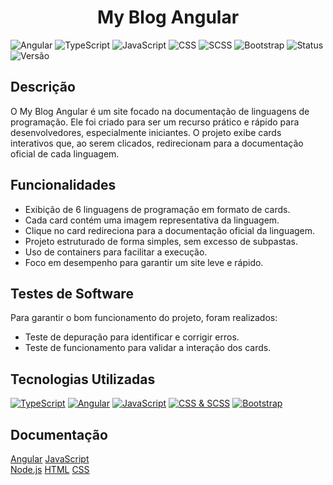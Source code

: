 <h1 align="center">My Blog Angular</h1>


![Angular](https://img.shields.io/badge/Angular-DD0031?style=for-the-badge&logo=angular&logoColor=white)
![TypeScript](https://img.shields.io/badge/TypeScript-007ACC?style=for-the-badge&logo=typescript&logoColor=white)
![JavaScript](https://img.shields.io/badge/JavaScript-F7DF1E?style=for-the-badge&logo=javascript&logoColor=black)
![CSS](https://img.shields.io/badge/CSS-1572B6?style=for-the-badge&logo=css3&logoColor=white)
![SCSS](https://img.shields.io/badge/SCSS-CC6699?style=for-the-badge&logo=sass&logoColor=white)
![Bootstrap](https://img.shields.io/badge/Bootstrap-7952B3?style=for-the-badge&logo=bootstrap&logoColor=white)
![Status](https://img.shields.io/badge/Status-Ativo-brightgreen?style=for-the-badge)
![Versão](https://img.shields.io/badge/Versão-1.0-blue?style=for-the-badge)

## Descrição 

O My Blog Angular é um site focado na documentação de linguagens de programação. Ele foi criado para ser um recurso prático e rápido para desenvolvedores, especialmente iniciantes. O projeto exibe cards interativos que, ao serem clicados, redirecionam para a documentação oficial de cada linguagem.

## Funcionalidades

- Exibição de 6 linguagens de programação em formato de cards.
- Cada card contém uma imagem representativa da linguagem.
- Clique no card redireciona para a documentação oficial da linguagem.
- Projeto estruturado de forma simples, sem excesso de subpastas.
- Uso de containers para facilitar a execução.
- Foco em desempenho para garantir um site leve e rápido.

## Testes de Software

Para garantir o bom funcionamento do projeto, foram realizados:
- Teste de depuração para identificar e corrigir erros.
- Teste de funcionamento para validar a interação dos cards.

## Tecnologias Utilizadas

[![TypeScript](https://img.shields.io/badge/TypeScript-⚡%20Tipagem%20Forte-007ACC?style=flat-square&logo=typescript&logoColor=white)](https://www.typescriptlang.org/)
[![Angular](https://img.shields.io/badge/Angular-🔥%20Framework%20Poderoso-DD0031?style=flat-square&logo=angular&logoColor=white)](https://angular.io/)
[![JavaScript](https://img.shields.io/badge/JavaScript-✨%20Dinamismo%20Web-F7DF1E?style=flat-square&logo=javascript&logoColor=black)](https://developer.mozilla.org/en-US/docs/Web/JavaScript)
[![CSS & SCSS](https://img.shields.io/badge/CSS%20&%20SCSS-🎨%20Estilização%20Avançada-CC6699?style=flat-square&logo=sass&logoColor=white)](https://sass-lang.com/)
[![Bootstrap](https://img.shields.io/badge/Bootstrap-📱%20Responsividade%20Garantida-7952B3?style=flat-square&logo=bootstrap&logoColor=white)](https://getbootstrap.com/)

## Documentação 
[Angular](https://angular.io/docs)
[JavaScript](https://developer.mozilla.org/pt-BR/docs/Web/JavaScript)  
[Node.js](https://nodejs.org/pt-br/docs/)
[HTML](https://developer.mozilla.org/pt-BR/docs/Web/HTML)
[CSS](https://developer.mozilla.org/pt-BR/docs/Web/CSS)
